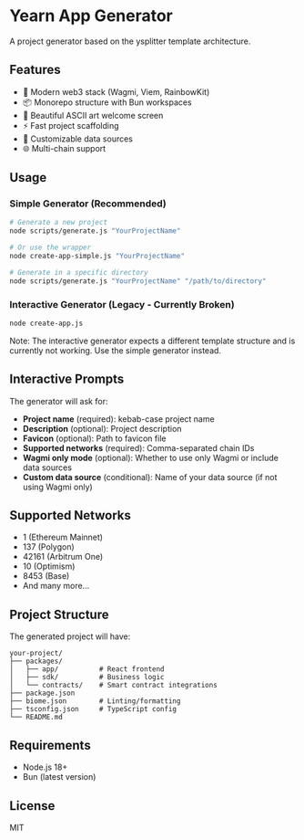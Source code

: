 # Yearn App Generator

A project generator based on the ysplitter template architecture.

## Features

- 🚀 Modern web3 stack (Wagmi, Viem, RainbowKit)
- 📦 Monorepo structure with Bun workspaces
- 🎨 Beautiful ASCII art welcome screen
- ⚡ Fast project scaffolding
- 🔧 Customizable data sources
- 🌐 Multi-chain support

## Usage

### Simple Generator (Recommended)

```bash
# Generate a new project
node scripts/generate.js "YourProjectName"

# Or use the wrapper
node create-app-simple.js "YourProjectName"

# Generate in a specific directory
node scripts/generate.js "YourProjectName" "/path/to/directory"
```

### Interactive Generator (Legacy - Currently Broken)

```bash
node create-app.js
```

Note: The interactive generator expects a different template structure and is currently not working. Use the simple generator instead.

## Interactive Prompts

The generator will ask for:

- **Project name** (required): kebab-case project name
- **Description** (optional): Project description
- **Favicon** (optional): Path to favicon file
- **Supported networks** (required): Comma-separated chain IDs
- **Wagmi only mode** (optional): Whether to use only Wagmi or include data sources
- **Custom data source** (conditional): Name of your data source (if not using Wagmi only)

## Supported Networks

- 1 (Ethereum Mainnet)
- 137 (Polygon)
- 42161 (Arbitrum One)
- 10 (Optimism)
- 8453 (Base)
- And many more...

## Project Structure

The generated project will have:

```
your-project/
├── packages/
│   ├── app/          # React frontend
│   ├── sdk/          # Business logic
│   └── contracts/    # Smart contract integrations
├── package.json
├── biome.json        # Linting/formatting
├── tsconfig.json     # TypeScript config
└── README.md
```

## Requirements

- Node.js 18+
- Bun (latest version)

## License

MIT
